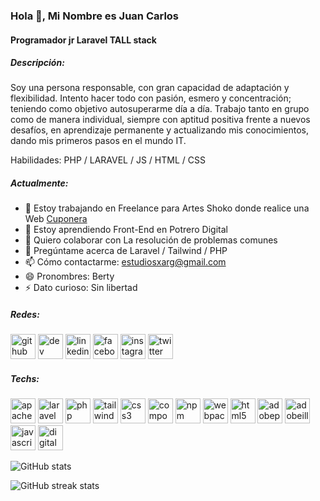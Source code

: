 ### Hola 👋, Mi Nombre es Juan Carlos
#### Programador jr Laravel TALL stack
##### Descripción:
Soy una persona responsable, con gran capacidad de adaptación y flexibilidad. Intento hacer todo con pasión, esmero y concentración; teniendo como objetivo autosuperarme día a día. Trabajo tanto en grupo como de manera individual, siempre con aptitud positiva frente a nuevos desafíos, en aprendizaje permanente y actualizando mis conocimientos, dando mis primeros pasos en el mundo IT.

Habilidades: PHP / LARAVEL / JS / HTML / CSS

##### Actualmente:

- 🔭 Estoy trabajando en Freelance para Artes Shoko donde realice una Web [Cuponera](https://cuponeras.com.ar)
- 🌱 Estoy aprendiendo Front-End en Potrero Digital 
- 👯 Quiero colaborar con La resolución de problemas comunes 
- 💬 Pregúntame acerca de Laravel / Tailwind / PHP 
- 📫 Cómo contactarme: estudiosxarg@gmail.com 
- 😄 Pronombres: Berty 
- ⚡ Dato curioso: Sin libertad 

##### Redes:
[<img src='https://cdn.jsdelivr.net/npm/simple-icons@3.0.1/icons/github.svg' alt='github' height='40'>](https://github.com/Bertydev)
[<img src='https://cdn.jsdelivr.net/npm/simple-icons@3.0.1/icons/dev-dot-to.svg' alt='dev' height='40'>](https://dev.to/Bertydev)
[<img src='https://cdn.jsdelivr.net/npm/simple-icons@3.0.1/icons/linkedin.svg' alt='linkedin' height='40'>](https://www.linkedin.com/in/Bertydev/)
[<img src='https://cdn.jsdelivr.net/npm/simple-icons@3.0.1/icons/facebook.svg' alt='facebook' height='40'>](https://www.facebook.com/Bertysiloista)
[<img src='https://cdn.jsdelivr.net/npm/simple-icons@3.0.1/icons/instagram.svg' alt='instagram' height='40'>](https://www.instagram.com/Bertydev_/)
[<img src='https://cdn.jsdelivr.net/npm/simple-icons@3.0.1/icons/twitter.svg' alt='twitter' height='40'>](https://twitter.com/Bertydev)
##### Techs:
[<img src='https://cdn.jsdelivr.net/npm/simple-icons@3.0.1/icons/apache.svg' alt='apache' height='40'>](#)  [<img src='https://cdn.jsdelivr.net/npm/simple-icons@3.0.1/icons/laravel.svg' alt='laravel' height='40'>](#)  [<img src='https://cdn.jsdelivr.net/npm/simple-icons@3.0.1/icons/php.svg' alt='php' height='40'>](#)  [<img src='https://cdn.jsdelivr.net/npm/simple-icons@3.0.1/icons/tailwindcss.svg' alt='tailwindcss' height='40'>](#)  [<img src='https://cdn.jsdelivr.net/npm/simple-icons@3.0.1/icons/css3.svg' alt='css3' height='40'>](#)  [<img src='https://cdn.jsdelivr.net/npm/simple-icons@3.0.1/icons/composer.svg' alt='composer' height='40'>](#)  [<img src='https://cdn.jsdelivr.net/npm/simple-icons@3.0.1/icons/npm.svg' alt='npm' height='40'>](#)  [<img src='https://cdn.jsdelivr.net/npm/simple-icons@3.0.1/icons/webpack.svg' alt='webpack' height='40'>](#)  [<img src='https://cdn.jsdelivr.net/npm/simple-icons@3.0.1/icons/html5.svg' alt='html5' height='40'>](#)  [<img src='https://cdn.jsdelivr.net/npm/simple-icons@3.0.1/icons/adobephotoshop.svg' alt='adobephotoshop' height='40'>](#)  [<img src='https://cdn.jsdelivr.net/npm/simple-icons@3.0.1/icons/adobeillustrator.svg' alt='adobeillustrator' height='40'>](#)  [<img src='https://cdn.jsdelivr.net/npm/simple-icons@3.0.1/icons/javascript.svg' alt='javascript' height='40'>](#)  [<img src='https://cdn.jsdelivr.net/npm/simple-icons@3.0.1/icons/digitalocean.svg' alt='digitalocean' height='40'>](#)  

![GitHub stats](https://github-readme-stats.vercel.app/api?username=Bertydev&show_icons=true&count_private=true)  

![GitHub streak stats](https://github-readme-streak-stats.herokuapp.com/?user=Bertydev)  

